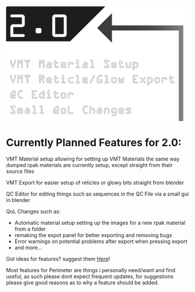 
![Roadmap](assets/images/perimeter-roadmapv2.png)




# Currently Planned Features for 2.0:

VMT Material setup allowing for setting up VMT Materials the same way dumped rpak materials are currently setup, except straight from their source files

VMT Export for easier setup of reticles or glowy bits straight from blender

QC Editor for editing things such as sequences in the QC File via a small gui in blender

QoL Changes such as:
-   Automatic material setup setting up the images for a new rpak material from a folder
-   remaking the expot panel for better exporting and removing bugs
-   Error warnings on potential problems after export when pressing export
-   and more...


Got ideas for features? suggest them [Here](https://github.com/EM4Volts/Perimeter/pulls)!

Most features for Perimeter are things i personally need/want and find useful, as such please dont expect frequent updates, for suggestions please give good reasons as to why a feature should be added.


